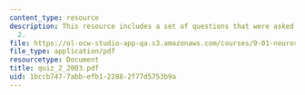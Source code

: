 ```yaml
---
content_type: resource
description: This resource includes a set of questions that were asked during quiz
  2.
file: https://ol-ocw-studio-app-qa.s3.amazonaws.com/courses/9-01-neuroscience-and-behavior-fall-2003/1bccb7477abbefb122882f77d5753b9a_quiz_2_2003.pdf
file_type: application/pdf
resourcetype: Document
title: quiz_2_2003.pdf
uid: 1bccb747-7abb-efb1-2288-2f77d5753b9a
---
```

